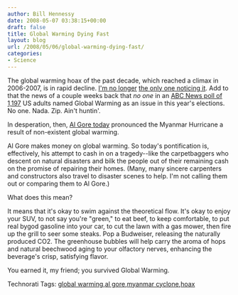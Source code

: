 ```yaml
---
author: Bill Hennessy
date: 2008-05-07 03:38:15+00:00
draft: false
title: Global Warming Dying Fast
layout: blog
url: /2008/05/06/global-warming-dying-fast/
categories:
- Science
---
```


The global warming hoax of the past decade, which reached a climax in 2006-2007, is in rapid decline. [I'm no longer](https://hennessysview.com/2008/03/06/abcnews-gives-up-on-global-warming/) [the only one noticing it](https://web.mac.com/sinfonia1/Global_Warming_Politics/A_Hot_Topic_Blog/Entries/2008/5/2_It’s_All_Unravelling.html). Add to that the news of a couple weeks back that _no one_ in an [ABC News poll of 1,197](https://wattsupwiththat.wordpress.com/2008/04/19/abc-poll-gw-rates-a-big-fat-zero/) US adults named Global Warming as an issue in this year's elections. No one. Nada. Zip. Ain't huntin'.

In desperation, then, [Al Gore today](https://www.businessandmedia.org/articles/2008/20080506160205.aspx) pronounced the Myanmar Hurricane a result of non-existent global warming.

Al Gore makes money on global warming. So today's pontification is, effectively, his attempt to cash in on a tragedy--like the carpetbaggers who descent on natural disasters and bilk the people out of their remaining cash on the promise of repairing their homes. (Many, many sincere carpenters and constructors also travel to disaster scenes to help. I'm not calling them out or comparing them to Al Gore.)

What does this mean?

It means that it's okay to swim against the theoretical flow. It's okay to enjoy your SUV, to not say you're "green," to eat beef, to keep comfortable, to put real bygod gasoline into your car, to cut the lawn with a gas mower, then fire up the grill to seer some steaks. Pop a Budweiser, releasing the naturally produced CO2. The greenhouse bubbles will help carry the aroma of hops and natural beechwood aging to your olfactory nerves, enhancing the beverage's crisp, satisfying flavor.

You earned it, my friend; you survived Global Warming.

Technorati Tags: [global warming](https://technorati.com/tags/global%20warming),[al gore](https://technorati.com/tags/al%20gore),[myanmar cyclone](https://technorati.com/tags/myanmar%20cyclone),[hoax](https://technorati.com/tags/hoax)
